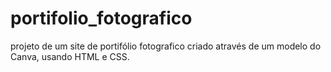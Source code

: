 # portifolio_fotografico

projeto de um site de portifólio fotografico criado através de um modelo do Canva, usando HTML e CSS.
